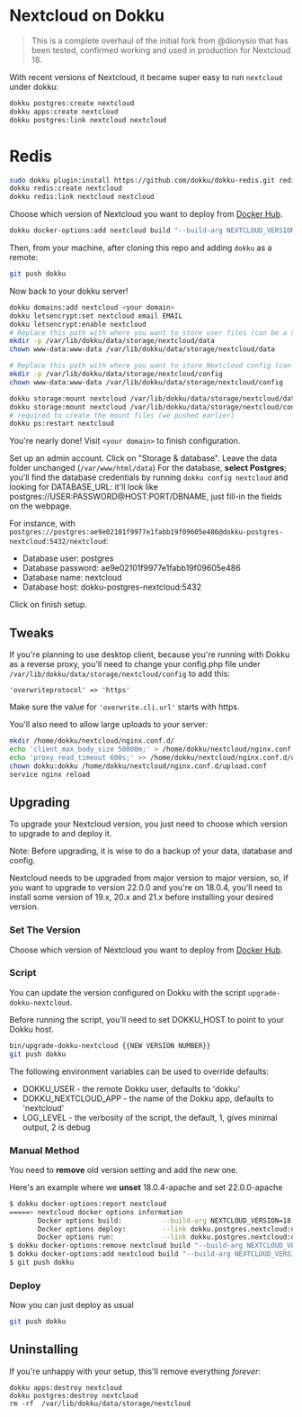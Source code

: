 # Nextcloud on Dokku
> This is a complete overhaul of the initial fork from @dionysio that has been tested, confirmed working and used in production for Nextcloud 18.

With recent versions of Nextcloud, it became super easy to run `nextcloud` under dokku:

```sh
dokku postgres:create nextcloud
dokku apps:create nextcloud
dokku postgres:link nextcloud nextcloud
```

# Redis

```sh
sudo dokku plugin:install https://github.com/dokku/dokku-redis.git redis
dokku redis:create nextcloud
dokku redis:link nextcloud nextcloud
```

Choose which version of Nextcloud you want to deploy from [Docker Hub](https://hub.docker.com/_/nextcloud).

```sh
dokku docker-options:add nextcloud build "--build-arg NEXTCLOUD_VERSION={{put your version here}}"
```

Then, from your machine, after cloning this repo and adding `dokku` as a remote:

```sh
git push dokku
```

Now back to your dokku server!

```sh
dokku domains:add nextcloud <your domain>
dokku letsencrypt:set nextcloud email EMAIL
dokku letsencrypt:enable nextcloud
# Replace this path with where you want to store user files (can be a network disk).
mkdir -p /var/lib/dokku/data/storage/nextcloud/data
chown www-data:www-data /var/lib/dokku/data/storage/nextcloud/data

# Replace this path with where you want to store Nextcloud config (can be a network disk, but this'll make serving webpages much slower)
mkdir -p /var/lib/dokku/data/storage/nextcloud/config
chown www-data:www-data /var/lib/dokku/data/storage/nextcloud/config

dokku storage:mount nextcloud /var/lib/dokku/data/storage/nextcloud/data:/var/www/html/data
dokku storage:mount nextcloud /var/lib/dokku/data/storage/nextcloud/config:/var/www/html/config
# required to create the mount files (we pushed earlier)
dokku ps:restart nextcloud

```
You're nearly done! Visit `<your domain>` to finish configuration.

Set up an admin account.
Click on "Storage & database".
Leave the data folder unchanged (`/var/www/html/data`)
For the database, **select Postgres**; you'll find the database credentials by running `dokku config nextcloud` and looking for DATABASE_URL: it'll look like postgres://USER:PASSWORD@HOST:PORT/DBNAME, just fill-in the fields on the webpage.

For instance, with `postgres://postgres:ae9e02101f9977e1fabb19f09605e486@dokku-postgres-nextcloud:5432/nextcloud`:

* Database user: postgres
* Database password: ae9e02101f9977e1fabb19f09605e486
* Database name: nextcloud
* Database host: dokku-postgres-nextcloud:5432

Click on finish setup.


## Tweaks
If you're planning to use desktop client,  because you're running with Dokku as a reverse proxy, you'll need to change your config.php file under `/var/lib/dokku/data/storage/nextcloud/config` to add this:

```
'overwriteprotocol' => 'https'
```

Make sure the value for `'overwrite.cli.url'` starts with https.

You'll also need to allow large uploads to your server:

```sh
mkdir /home/dokku/nextcloud/nginx.conf.d/
echo 'client_max_body_size 50000m;' > /home/dokku/nextcloud/nginx.conf.d/upload.conf
echo 'proxy_read_timeout 600s;' >> /home/dokku/nextcloud/nginx.conf.d/upload.conf
chown dokku:dokku /home/dokku/nextcloud/nginx.conf.d/upload.conf
service nginx reload
```

## Upgrading

To upgrade your Nextcloud version, you just need to choose which version
to upgrade to and deploy it.

Note: Before upgrading, it is wise to do a backup of your data, database
and config.

Nextcloud needs to be upgraded from major version to major version, so, if
you want to upgrade to version 22.0.0 and you're on 18.0.4,
you'll need to install some version of 19.x, 20.x and 21.x before installing
your desired version.

### Set The Version

Choose which version of Nextcloud you want to deploy from [Docker Hub](https://hub.docker.com/_/nextcloud).

### Script

You can update the version configured on Dokku with the script
`upgrade-dokku-nextcloud`.

Before running the script, you'll need to set DOKKU_HOST to
point to your Dokku host.

```sh
bin/upgrade-dokku-nextcloud {{NEW VERSION NUMBER}}
git push dokku
```

The following environment variables can be used to override defaults:

* DOKKU_USER - the remote Dokku user, defaults to 'dokku'
* DOKKU_NEXTCLOUD_APP - the name of the Dokku app, defaults to 'nextcloud'
* LOG_LEVEL - the verbosity of the script, the default, 1, gives minimal output, 2 is debug

### Manual Method

You need to **remove** old version setting and add the new one.

Here's an example where we **unset** 18.0.4-apache and set 22.0.0-apache

```sh
$ dokku docker-options:report nextcloud
=====> nextcloud docker options information
       Docker options build:          --build-arg NEXTCLOUD_VERSION=18.0.4 --link dokku.postgres.nextcloud:dokku-postgres-nextcloud
       Docker options deploy:         --link dokku.postgres.nextcloud:dokku-postgres-nextcloud --restart=on-failure:10 -v /var/lib/dokku/data/storage/nextcloud/config:/var/www/html/config -v /var/lib/dokku/data/storage/nextcloud/data:/var/www/html/data
       Docker options run:            --link dokku.postgres.nextcloud:dokku-postgres-nextcloud -v /var/lib/dokku/data/storage/nextcloud/config:/var/www/html/config -v /var/lib/dokku/data/storage/nextcloud/data:/var/www/html/data
$ dokku docker-options:remove nextcloud build "--build-arg NEXTCLOUD_VERSION=18.0.4"
$ dokku docker-options:add nextcloud build "--build-arg NEXTCLOUD_VERSION=22.0.0"
$ git push dokku
```

### Deploy

Now you can just deploy as usual

```sh
git push dokku
```

## Uninstalling
If you're unhappy with your setup, this'll remove everything *forever*:
```
dokku apps:destroy nextcloud
dokku postgres:destroy nextcloud
rm -rf  /var/lib/dokku/data/storage/nextcloud
```
